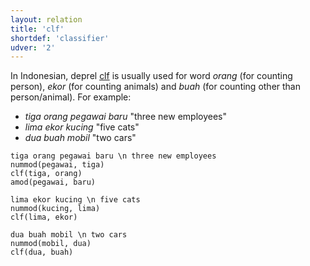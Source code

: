```yaml
---
layout: relation
title: 'clf'
shortdef: 'classifier'
udver: '2'
---
```


In Indonesian, deprel [clf]() is usually used for word _orang_ (for counting person), _ekor_ (for counting animals) and _buah_ (for counting other than person/animal). For example:
* _tiga orang pegawai baru_ "three new employees"
* _lima ekor kucing_ "five cats"
* _dua buah mobil_ "two cars"


~~~ sdparse
tiga orang pegawai baru \n three new employees
nummod(pegawai, tiga)
clf(tiga, orang)
amod(pegawai, baru)
~~~

~~~ sdparse
lima ekor kucing \n five cats
nummod(kucing, lima)
clf(lima, ekor)
~~~

~~~ sdparse
dua buah mobil \n two cars
nummod(mobil, dua)
clf(dua, buah)
~~~

<!-- Interlanguage links updated Po lis 14 15:35:15 CET 2022 -->
